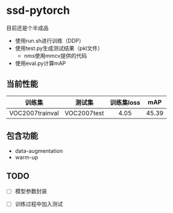 # ssd-pytorch
目前还是个半成品
* 使用run.sh进行训练（DDP）
* 使用test.py生成测试结果（pkl文件）
    * nms使用mmcv提供的代码
* 使用eval.py计算mAP

## 当前性能
|训练集|测试集|训练集loss|mAP|
|:---:|:---:|:---:|:---:|
|VOC2007trainval|VOC2007test|4.05|45.39|

## 包含功能
* data-augmentation
* warm-up

## TODO
+ [ ] 模型参数封装
* [ ] 训练过程中加入测试

